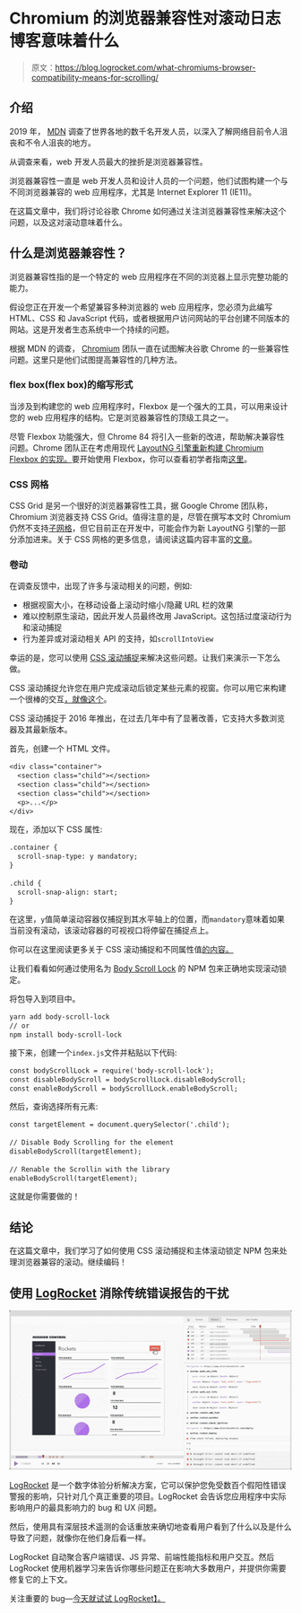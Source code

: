 # Chromium 的浏览器兼容性对滚动日志博客意味着什么

> 原文：<https://blog.logrocket.com/what-chromiums-browser-compatibility-means-for-scrolling/>

## 介绍

2019 年， [MDN](https://insights.developer.mozilla.org/) 调查了世界各地的数千名开发人员，以深入了解网络目前令人沮丧和不令人沮丧的地方。

从调查来看，web 开发人员最大的挫折是浏览器兼容性。

浏览器兼容性一直是 web 开发人员和设计人员的一个问题，他们试图构建一个与不同浏览器兼容的 web 应用程序，尤其是 Internet Explorer 11 (IE11)。

在这篇文章中，我们将讨论谷歌 Chrome 如何通过关注浏览器兼容性来解决这个问题，以及这对滚动意味着什么。

## 什么是浏览器兼容性？

浏览器兼容性指的是一个特定的 web 应用程序在不同的浏览器上显示完整功能的能力。

假设您正在开发一个希望兼容多种浏览器的 web 应用程序，您必须为此编写 HTML、CSS 和 JavaScript 代码，或者根据用户访问网站的平台创建不同版本的网站。这是开发者生态系统中一个持续的问题。

根据 MDN 的调查， [Chromium](https://www.chromium.org/) 团队一直在试图解决谷歌 Chrome 的一些兼容性问题。这里只是他们试图提高兼容性的几种方法。

### flex box(flex box)的缩写形式

当涉及到构建您的 web 应用程序时，Flexbox 是一个强大的工具，可以用来设计您的 web 应用程序的结构。它是浏览器兼容性的顶级工具之一。

尽管 Flexbox 功能强大，但 Chrome 84 将引入一些新的改进，帮助解决兼容性问题。Chrome 团队正在考虑用现代 [LayoutNG 引擎重新构建 Chromium Flexbox 的实现。](https://www.chromium.org/blink/layoutng)要开始使用 Flexbox，你可以查看初学者指南[这里](https://blog.logrocket.com/flexing-with-css-flexbox-b7940b329a8a/)。

### CSS 网格

CSS Grid 是另一个很好的浏览器兼容性工具，据 Google Chrome 团队称，Chromium 浏览器支持 CSS Grid。值得注意的是，尽管在撰写本文时 Chromium 仍然不支持[子网格](https://developer.mozilla.org/en-US/docs/Web/CSS/CSS_Grid_Layout/Subgrid)，但它目前正在开发中，可能会作为新 LayoutNG 引擎的一部分添加进来。关于 CSS 网格的更多信息，请阅读这篇内容丰富的[文章](https://blog.logrocket.com/css-grid-or-css-frameworks/)。

### 卷动

在调查反馈中，出现了许多与滚动相关的问题，例如:

*   根据视窗大小，在移动设备上滚动时缩小/隐藏 URL 栏的效果
*   难以控制原生滚动，因此开发人员最终改用 JavaScript。这包括过度滚动行为和滚动捕捉
*   行为差异或对滚动相关 API 的支持，如`scrollIntoView`

幸运的是，您可以使用 [CSS 滚动捕捉](https://blog.logrocket.com/how-to-use-css-scroll-snap/)来解决这些问题。让我们来演示一下怎么做。

CSS 滚动捕捉允许您在用户完成滚动后锁定某些元素的视窗。你可以用它来构建一个很棒的交互[，就像这个](https://codepen.io/chriscoyier/full/pMRgwW)。

CSS 滚动捕捉于 2016 年推出，在过去几年中有了显著改善，它支持大多数浏览器及其最新版本。

首先，创建一个 HTML 文件。

```
<div class="container">
  <section class="child"></section>
  <section class="child"></section>
  <section class="child"></section>
  <p>...</p>
</div>

```

现在，添加以下 CSS 属性:

```
.container {
  scroll-snap-type: y mandatory;
}

.child {
  scroll-snap-align: start;
}

```

在这里，`y`值简单滚动容器仅捕捉到其水平轴上的位置，而`mandatory`意味着如果当前没有滚动，该滚动容器的可视视口将停留在捕捉点上。

你可以在这里阅读更多关于 CSS 滚动捕捉和不同属性值[的内容。](https://developer.mozilla.org/en-US/docs/Web/CSS/scroll-snap-type)

让我们看看如何通过使用名为 [Body Scroll Lock](https://github.com/willmcpo/body-scroll-lock) 的 NPM 包来正确地实现滚动锁定。

将包导入到项目中。

```
yarn add body-scroll-lock
// or
npm install body-scroll-lock

```

接下来，创建一个`index.js`文件并粘贴以下代码:

```
const bodyScrollLock = require('body-scroll-lock');
const disableBodyScroll = bodyScrollLock.disableBodyScroll;
const enableBodyScroll = bodyScrollLock.enableBodyScroll;

```

然后，查询选择所有元素:

```
const targetElement = document.querySelector('.child');

// Disable Body Scrolling for the element
disableBodyScroll(targetElement);

// Renable the Scrollin with the library
enableBodyScroll(targetElement);

```

这就是你需要做的！

## 结论

在这篇文章中，我们学习了如何使用 CSS 滚动捕捉和主体滚动锁定 NPM 包来处理浏览器兼容的滚动。继续编码！

## 使用 [LogRocket](https://lp.logrocket.com/blg/signup) 消除传统错误报告的干扰

[![LogRocket Dashboard Free Trial Banner](img/d6f5a5dd739296c1dd7aab3d5e77eeb9.png)](https://lp.logrocket.com/blg/signup)

[LogRocket](https://lp.logrocket.com/blg/signup) 是一个数字体验分析解决方案，它可以保护您免受数百个假阳性错误警报的影响，只针对几个真正重要的项目。LogRocket 会告诉您应用程序中实际影响用户的最具影响力的 bug 和 UX 问题。

然后，使用具有深层技术遥测的会话重放来确切地查看用户看到了什么以及是什么导致了问题，就像你在他们身后看一样。

LogRocket 自动聚合客户端错误、JS 异常、前端性能指标和用户交互。然后 LogRocket 使用机器学习来告诉你哪些问题正在影响大多数用户，并提供你需要修复它的上下文。

关注重要的 bug—[今天就试试 LogRocket】。](https://lp.logrocket.com/blg/signup-issue-free)